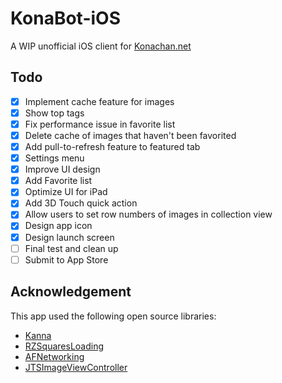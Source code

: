 # KonaBot-iOS

A WIP unofficial iOS client for [Konachan.net](http://konachan.net)

## Todo

- [X] Implement cache feature for images
- [X] Show top tags
- [X] Fix performance issue in favorite list
- [X] Delete cache of images that haven't been favorited
- [X] Add pull-to-refresh feature to featured tab
- [X] Settings menu
- [X] Improve UI design
- [X] Add Favorite list
- [X] Optimize UI for iPad
- [X] Add 3D Touch quick action
- [X] Allow users to set row numbers of images in collection view
- [X] Design app icon
- [X] Design launch screen
- [ ] Final test and clean up
- [ ] Submit to App Store

## Acknowledgement

This app used the following open source libraries:

- [Kanna](https://github.com/tid-kijyun/Kanna)
- [RZSquaresLoading](https://github.com/robinzhangx/RZSquaresLoading)
- [AFNetworking](https://github.com/AFNetworking/AFNetworking)
- [JTSImageViewController](https://github.com/jaredsinclair/JTSImageViewController)
